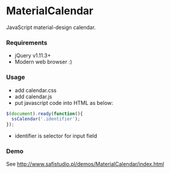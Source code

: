 # MaterialCalendar
JavaScript material-design calendar.

### Requirements
- jQuery v1.11.3+
- Modern web browser :)

### Usage
- add calendar.css
- add calendar.js
- put javascript code into HTML as below:
```javascript
$(document).ready(function(){
  ssCalendar('.identifier');
});
```
- identifier is selector for input field

### Demo
See http://www.safistudio.pl/demos/MaterialCalendar/index.html
